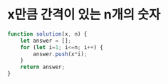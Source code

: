 # x만큼 간격이 있는 n개의 숫자

```javascript
function solution(x, n) {
    let answer = [];
    for (let i=1; i<=n; i++) {
        answer.push(x*i);
    }
    return answer;
}
```

